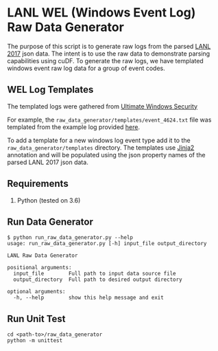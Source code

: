 # LANL WEL (Windows Event Log) Raw Data Generator

The purpose of this script is to generate raw logs from the parsed [LANL 2017](https://csr.lanl.gov/data/2017.html) json data. The intent is to use the raw data to demonstrate parsing capabilities using cuDF. To generate the raw logs, we have templated windows event raw log data for a group of event codes.

## WEL Log Templates

The templated logs were gathered from [Ultimate Windows Security](https://www.ultimatewindowssecurity.com/securitylog/encyclopedia/)

For example, the `raw_data_generator/templates/event_4624.txt` file was templated from the example log provided [here](https://www.ultimatewindowssecurity.com/securitylog/encyclopedia/event.aspx?eventid=4624#examples).

To add a template for a new windows log event type add it to the `raw_data_generator/templates` directory. The templates use [Jinja2](http://jinja.pocoo.org/docs/2.10/) annotation and will be populated using the json property names of the parsed LANL 2017 json data.

## Requirements
1. Python (tested on 3.6)

## Run Data Generator

```$xslt
$ python run_raw_data_generator.py --help
usage: run_raw_data_generator.py [-h] input_file output_directory

LANL Raw Data Generator

positional arguments:
  input_file        Full path to input data source file
  output_directory  Full path to desired output directory

optional arguments:
  -h, --help        show this help message and exit

```

## Run Unit Test

```$xslt
cd <path-to>/raw_data_generator
python -m unittest
```
